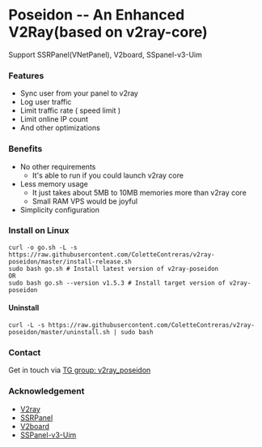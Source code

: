 # Poseidon -- An Enhanced V2Ray(based on v2ray-core)

Support SSRPanel(VNetPanel), V2board, SSpanel-v3-Uim

### Features

- Sync user from your panel to v2ray
- Log user traffic
- Limit traffic rate ( speed limit )
- Limit online IP count
- And other optimizations

### Benefits

- No other requirements
  - It's  able to run if you could launch v2ray core
- Less memory usage
  - It just takes about 5MB to 10MB memories more than v2ray core
  - Small RAM VPS would be joyful
- Simplicity configuration


### Install on Linux

```
curl -o go.sh -L -s https://raw.githubusercontent.com/ColetteContreras/v2ray-poseidon/master/install-release.sh
sudo bash go.sh # Install latest version of v2ray-poseidon
OR
sudo bash go.sh --version v1.5.3 # Install target version of v2ray-poseidon
```

#### Uninstall

```
curl -L -s https://raw.githubusercontent.com/ColetteContreras/v2ray-poseidon/master/uninstall.sh | sudo bash
```

### Contact

Get in touch via [TG group: v2ray_poseidon](https://t.me/v2ray_poseidon)

### Acknowledgement

- [V2ray](https://github.com/v2ray/v2ray-core)
- [SSRPanel](https://github.com/ssrpanel/SSRPanel)
- [V2board](https://github.com/v2board/v2board)
- [SSPanel-v3-Uim](https://github.com/Anankke/SSPanel-Uim)
